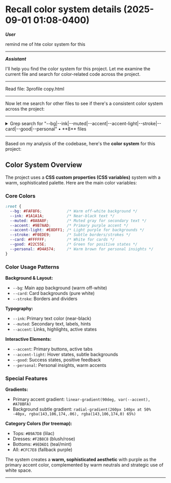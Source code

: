 <!-- Generated by SpecStory -->

# Recall color system details (2025-09-01 01:08-0400)

_**User**_

remind me of hte color system for this

---

_**Assistant**_

I'll help you find the color system for this project. Let me examine the current file and search for color-related code across the project.


---

Read file: 3profile copy.html

---

Now let me search for other files to see if there's a consistent color system across the project:


---

<details>
            <summary>Grep search for "--bg|--ink|--muted|--accent|--accent-light|--stroke|--card|--good|--personal" • **8** files</summary>
        
| File | Line | Match |
|------|------|-------|
| `file:///Users/seandavey/Downloads/web/2profile%20copy.html` | L10 | `--bg:#FAF8F6;` |
| `file:///Users/seandavey/Downloads/web/2profile%20copy.html` | L11 | `--ink:#1F1F1F;` |
| `file:///Users/seandavey/Downloads/web/2profile%20copy.html` | L12 | `--muted:#6F6F74;` |
| `file:///Users/seandavey/Downloads/web/2profile%20copy.html` | L13 | `--accent:#8F6AAE;` |
| `file:///Users/seandavey/Downloads/web/2profile%20copy.html` | L14 | `--card:#FFFFFF;` |
| `file:///Users/seandavey/Downloads/web/2profile%20copy.html` | L15 | `--stroke:#E8E4DE;` |
| `file:///Users/seandavey/Downloads/web/2profile%20copy.html` | L20 | `background:var(--bg); color:var(--ink);` |
| `file:///Users/seandavey/Downloads/web/2profile%20copy.html` | L36 | `radial-gradient(260px 140px at 50% -40px, rgba(143,106,174,.06), rgba(143,106,174,0) 65%), var(--bg);` |
| `file:///Users/seandavey/Downloads/web/2profile%20copy.html` | L41 | `background:#fff; border:1px solid var(--stroke); border-radius:16px;` |
| `file:///Users/seandavey/Downloads/web/2profile%20copy.html` | L50 | `font-weight:700; font-size:18px; color:var(--ink); margin-bottom:4px;` |
| `file:///Users/seandavey/Downloads/web/2profile%20copy.html` | L54 | `font-size:13px; color:var(--muted); font-weight:500;` |
| `file:///Users/seandavey/Downloads/web/2profile%20copy.html` | L72 | `position:absolute; top:85px; font-size:11px; color:var(--muted);` |
| `file:///Users/seandavey/Downloads/web/2profile%20copy.html` | L78 | `position:absolute; top:35px; color:var(--accent);` |
| `file:///Users/seandavey/Downloads/web/2profile%20copy.html` | L86 | `fill:none; stroke:var(--accent); stroke-width:2.5; stroke-linecap:round;` |
| `file:///Users/seandavey/Downloads/web/2profile%20copy.html` | L90 | `fill:var(--accent);` |
| `file:///Users/seandavey/Downloads/web/2profile%20copy.html` | L96 | `font-size:12px; font-weight:700; color:var(--accent);` |
| `file:///Users/seandavey/Downloads/web/2profile%20copy.html` | L136 | `height:100%; width:85%; background:linear-gradient(90deg, var(--accent), #A78BFA);` |
| `file:///Users/seandavey/Downloads/web/2profile%20copy.html` | L185 | `<span style="font-weight:700;color:var(--ink);font-size:15px;">Fit Profile Strength</span>` |
| `file:///Users/seandavey/Downloads/web/2profile%20copy.html` | L186 | `<span style="font-weight:700;color:var(--accent);font-size:15px;">85%</span>` |
| `file:///Users/seandavey/Downloads/web/2profile%20copy.html` | L191 | `<div style="font-size:12px;color:var(--muted);margin-top:6px;">Add 2 more items to unlock premium fit insights</div>` |
| `file:///Users/seandavey/Downloads/web/2profile%20copy.html` | L301 | `<span style="font-size:13px; color:var(--muted);">` |
| `file:///Users/seandavey/Downloads/web/2profile%20copy.html` | L302 | `Your typical fit range: <strong style="color:var(--accent);">31″ – 34″</strong>` |
| `file:///Users/seandavey/Downloads/web/2profile%20copy.html` | L310 | `<strong style="color:var(--ink);">How we calculate this:</strong>` |
| `file:///Users/seandavey/Downloads/web/2profile%20copy.html` | L318 | `<div class="thumb" style="border: 2px solid var(--accent); width:120px; height:160px; border-radius:20px; overflow:hidden; flex:0 0 120px; background:#f7f5f2;">` |
| `file:///Users/seandavey/Downloads/web/2profile%20copy.html` | L322 | `<strong style="color:var(--ink);">How we calculate this:</strong>` |
| `file:///Users/seandavey/Downloads/web/2profile%20copy.html` | L328 | `<div class="eyebrow" style="color: var(--accent); font-weight: 700; font-size: 14px; margin-bottom: 10px;">Smart Fit Suggestion</div>` |
| `file:///Users/seandavey/Downloads/web/2profile%20copy.html` | L329 | `<div class="product-name" style="font-size: 20px; font-weight: 700; color: var(--ink); margin-bottom: 8px; line-height: 1.2;">Strapless Mini Dress (XS)</div>` |
| `file:///Users/seandavey/Downloads/web/2profile%20copy.html` | L330 | `<div class="brand" style="margin-bottom: 10px; font-size: 16px; font-weight: 500; color: var(--ink);">Anthropologie</div>` |
| `file:///Users/seandavey/Downloads/web/2profile%20copy.html` | L331 | `<div class="tap-to-view" style="font-size: 13px; color: var(--accent); font-weight: 600;">Tap to view</div>` |
| `file:///Users/seandavey/Downloads/web/closet-screen.html` | L12 | `--bg:#FAF8F6; --ink:#1F1F1F; --muted:#6F6F74; --accent:#8F6AAE;` |
| `file:///Users/seandavey/Downloads/web/closet-screen.html` | L13 | `--card:#fff; --border:#E8E4DE; --shadow:0 12px 30px rgba(0,0,0,.08);` |
| `file:///Users/seandavey/Downloads/web/closet-screen.html` | L18 | `body{font-family:Inter,system-ui,-apple-system,"Segoe UI",Roboto,Helvetica,Arial;background:var(--bg);color:var(--ink);min-height:100vh;display:flex;align-items:flex-end;justify-content:center;padding:8px}` |
| `file:///Users/seandavey/Downloads/web/index3.html` | L16 | `--bg:#FAF8F6; --ink:#1F1F1F; --muted:#6F6F74; --accent:#8F6AAE;` |
| `file:///Users/seandavey/Downloads/web/index3.html` | L17 | `--card:#FFFFFF; --track:#ECECEC; --shadow:0 10px 30px rgba(0,0,0,.06);` |
| `file:///Users/seandavey/Downloads/web/index3.html` | L24 | `body{font-family:Inter,system-ui,-apple-system,"Segoe UI",Roboto,Helvetica,Arial;background:var(--bg);color:var(--ink)}` |
| `file:///Users/seandavey/Downloads/web/index3.html` | L128 | `color: var(--ink);` |
| `file:///Users/seandavey/Downloads/web/index3.html` | L205 | `color: var(--ink);` |
| `file:///Users/seandavey/Downloads/web/index3.html` | L356 | `.callout b{ color:var(--ink) }` |
| `file:///Users/seandavey/Downloads/web/profile-screen.html` | L10 | `--bg:#FAF8F6;` |
| `file:///Users/seandavey/Downloads/web/profile-screen.html` | L11 | `--ink:#1F1F1F;` |
| `file:///Users/seandavey/Downloads/web/profile-screen.html` | L12 | `--muted:#6F6F74;` |
| `file:///Users/seandavey/Downloads/web/profile-screen.html` | L13 | `--accent:#8F6AAE;` |
| `file:///Users/seandavey/Downloads/web/profile-screen.html` | L14 | `--card:#FFFFFF;` |
| `file:///Users/seandavey/Downloads/web/profile-screen.html` | L15 | `--stroke:#E8E4DE;` |
| `file:///Users/seandavey/Downloads/web/profile-screen.html` | L23 | `background:var(--bg); color:var(--ink);` |
| `file:///Users/seandavey/Downloads/web/profile-screen.html` | L38 | `radial-gradient(260px 140px at 50% -40px, rgba(143,106,174,.06), rgba(143,106,174,0) 65%), var(--bg);` |
| `file:///Users/seandavey/Downloads/web/profile-screen.html` | L45 | `letter-spacing:.08em; color:var(--muted); margin-bottom:4px;` |
| `file:///Users/seandavey/Downloads/web/profile-screen.html` | L50 | `background:linear-gradient(135deg, var(--ink) 0%, #6B5B95 100%);` |
| `file:///Users/seandavey/Downloads/web/profile-screen.html` | L54 | `font-size:14px; color:var(--muted); margin-bottom:16px;` |
| `file:///Users/seandavey/Downloads/web/profile-screen.html` | L61 | `padding:8px 14px; border:1px solid var(--stroke);` |
| `file:///Users/seandavey/Downloads/web/profile-screen.html` | L62 | `background:#fff; color:var(--muted); cursor:pointer;` |
| `file:///Users/seandavey/Downloads/web/profile-screen.html` | L67 | `color:var(--accent); border-color:transparent;` |
| `file:///Users/seandavey/Downloads/web/profile-screen.html` | L71 | `background:var(--card); border:1px solid var(--stroke);` |
| `file:///Users/seandavey/Downloads/web/profile-screen.html` | L107 | `color: var(--ink);` |
| `file:///Users/seandavey/Downloads/web/profile-screen.html` | L112 | `color: var(--ink);` |
| `file:///Users/seandavey/Downloads/web/profile-screen.html` | L113 | `background: var(--card) !important;` |
| `file:///Users/seandavey/Downloads/web/profile-screen.html` | L114 | `border-right: 1px solid var(--stroke) !important;` |
| `file:///Users/seandavey/Downloads/web/profile-screen.html` | L125 | `color: var(--accent);` |
| `file:///Users/seandavey/Downloads/web/profile-screen.html` | L133 | `background: var(--card) !important;` |
| `file:///Users/seandavey/Downloads/web/profile-screen.html` | L134 | `border-right: 1px solid var(--stroke) !important;` |
| `file:///Users/seandavey/Downloads/web/profile-screen.html` | L139 | `color: var(--ink);` |
| `file:///Users/seandavey/Downloads/web/profile-screen.html` | L148 | `color: var(--ink) !important;` |
| `file:///Users/seandavey/Downloads/web/profile-screen.html` | L167 | `color: var(--ink);` |
| `file:///Users/seandavey/Downloads/web/profile-screen.html` | L168 | `background: var(--card);` |
| `file:///Users/seandavey/Downloads/web/profile-screen.html` | L169 | `border-right: 1px solid var(--stroke);` |
| `file:///Users/seandavey/Downloads/web/profile-screen.html` | L191 | `color: var(--accent);` |
| `file:///Users/seandavey/Downloads/web/profile-screen.html` | L194 | `color:var(--muted);` |
| `file:///Users/seandavey/Downloads/web/profile-screen.html` | L209 | `background:var(--card); border:1px solid var(--stroke);` |
| `file:///Users/seandavey/Downloads/web/profile-screen.html` | L221 | `color:var(--muted); margin-bottom:6px;` |
| `file:///Users/seandavey/Downloads/web/profile-screen.html` | L224 | `font-size:28px; font-weight:700; color:var(--ink);` |
| `file:///Users/seandavey/Downloads/web/profile-screen.html` | L228 | `font-size:14px; color:var(--muted);` |
| `file:///Users/seandavey/Downloads/web/profile-screen.html` | L232 | `.tag-conf { background:rgba(143,106,174,.12); color:var(--accent); border:1px solid rgba(143,106,174,.22); }` |
| `file:///Users/seandavey/Downloads/web/profile-screen.html` | L237 | `.dot.active{ background:var(--accent); transform:scale(1.25); }` |
| `file:///Users/seandavey/Downloads/web/profile-screen.html` | L242 | `.hero { position:relative; background:var(--card); border:1px solid var(--stroke); border-radius:var(--radius); padding:16px; margin-bottom:10px; display:flex; align-items:flex-start; justify-content:space-between; overflow:hidden; }` |
| `file:///Users/seandavey/Downloads/web/profile-screen.html` | L245 | `.tape { width:18px; height:18px; color:var(--accent); opacity:.35; }` |
| `file:///Users/seandavey/Downloads/web/profile-screen.html` | L274 | `color:var(--accent);` |
| `file:///Users/seandavey/Downloads/web/profile-screen.html` | L284 | `.insight .thumb { width:120px; height:160px; border-radius:20px; overflow:hidden; flex:0 0 120px; border:1px solid var(--stroke); background:#f7f5f2; }` |
| `file:///Users/seandavey/Downloads/web/profile-screen.html` | L289 | `.insight .brand { font-size:14px; color:var(--muted); margin-bottom:10px; }` |
| `file:///Users/seandavey/Downloads/web/profile-screen.html` | L291 | `.insight .dotb { width:8px; height:8px; background:var(--accent); border-radius:999px; opacity:.6; }` |
| `file:///Users/seandavey/Downloads/web/profile-screen.html` | L293 | `.btn-link { display:inline-flex; align-items:center; gap:6px; font-size:12px; font-weight:700; color:var(--accent); text-decoration:none; padding:6px 10px; border:1px solid rgba(143,106,174,.22); border-radius:999px; background:#fff; }` |
| `file:///Users/seandavey/Downloads/web/profile-screen.html` | L331 | `<span style="font-weight: 700; color: var(--ink); font-size: 15px;">Fit Profile Strength</span>` |
| `file:///Users/seandavey/Downloads/web/profile-screen.html` | L332 | `<span style="font-weight: 700; color: var(--accent); font-size: 15px;">85%</span>` |
| `file:///Users/seandavey/Downloads/web/profile-screen.html` | L335 | `<div style="height: 100%; width: 85%; background: linear-gradient(90deg, var(--accent), #A78BFA); border-radius: 3px; transition: width 0.8s ease; animation: progressLoad 1.2s ease-out;"></div>` |
| `file:///Users/seandavey/Downloads/web/profile-screen.html` | L337 | `<div style="font-size: 12px; color: var(--muted); margin-top: 6px;">Add 2 more items to unlock premium fit insights</div>` |
| `file:///Users/seandavey/Downloads/web/profile-screen.html` | L465 | `<div class="thumb" style="border: 2px solid var(--accent);">` |
| `file:///Users/seandavey/Downloads/web/profile-screen.html` | L469 | `<div class="eyebrow" style="color: var(--accent); font-weight: 700; font-size: 14px; margin-bottom: 10px;">Smart Fit Suggestion</div>` |
| `file:///Users/seandavey/Downloads/web/profile-screen.html` | L470 | `<div class="product-name" style="font-size: 20px; font-weight: 700; color: var(--ink); margin-bottom: 8px; line-height: 1.2;">Strapless Mini Dress (XS)</div>` |
| `file:///Users/seandavey/Downloads/web/index3.html` | L16 | `--bg:#FAF8F6; --ink:#1F1F1F; --muted:#6F6F74; --accent:#8F6AAE;` |
| `file:///Users/seandavey/Downloads/web/index3.html` | L17 | `--card:#FFFFFF; --track:#ECECEC; --shadow:0 10px 30px rgba(0,0,0,.06);` |
| `file:///Users/seandavey/Downloads/web/index3.html` | L24 | `body{font-family:Inter,system-ui,-apple-system,"Segoe UI",Roboto,Helvetica,Arial;background:var(--bg);color:var(--ink)}` |
| `file:///Users/seandavey/Downloads/web/index3.html` | L128 | `color: var(--ink);` |
| `file:///Users/seandavey/Downloads/web/index3.html` | L205 | `color: var(--ink);` |
| `file:///Users/seandavey/Downloads/web/index3.html` | L356 | `.callout b{ color:var(--ink) }` |
| `file:///Users/seandavey/Downloads/web/3profile.html` | L11 | `--bg:#FAF8F6;` |
| `file:///Users/seandavey/Downloads/web/3profile.html` | L12 | `--ink:#1A1A1A;` |
| `file:///Users/seandavey/Downloads/web/3profile.html` | L13 | `--muted:#8A8A8F;` |
| `file:///Users/seandavey/Downloads/web/3profile.html` | L14 | `--accent:#9B7AAD;` |
| `file:///Users/seandavey/Downloads/web/3profile.html` | L15 | `--accent-light:#E8DFF1;` |
| `file:///Users/seandavey/Downloads/web/3profile.html` | L16 | `--stroke:#F0EDE9;` |
| `file:///Users/seandavey/Downloads/web/3profile.html` | L17 | `--card:#FFFFFF;` |
| `file:///Users/seandavey/Downloads/web/3profile.html` | L18 | `--good:#22C55E;` |
| `file:///Users/seandavey/Downloads/web/3profile.html` | L19 | `--personal:#D4A574;` |
| `file:///Users/seandavey/Downloads/web/3profile.html` | L27 | `background:var(--bg);` |
| `file:///Users/seandavey/Downloads/web/3profile.html` | L28 | `color:var(--ink);` |
| `file:///Users/seandavey/Downloads/web/3profile.html` | L105 | `radial-gradient(260px 140px at 50% -40px, rgba(143,106,174,.06), rgba(143,106,174,0) 65%), var(--bg);` |
| `file:///Users/seandavey/Downloads/web/3profile.html` | L129 | `color:var(--muted);` |
| `file:///Users/seandavey/Downloads/web/3profile.html` | L137 | `color:var(--ink);` |
| `file:///Users/seandavey/Downloads/web/3profile.html` | L164 | `color:var(--muted);` |
| `file:///Users/seandavey/Downloads/web/3profile.html` | L172 | `border:1px solid var(--stroke);` |
| `file:///Users/seandavey/Downloads/web/3profile.html` | L189 | `color:var(--ink);` |
| `file:///Users/seandavey/Downloads/web/3profile.html` | L203 | `background:var(--accent-light);` |
| `file:///Users/seandavey/Downloads/web/3profile.html` | L237 | `color:var(--muted);` |
| `file:///Users/seandavey/Downloads/web/3profile.html` | L245 | `border:1px solid var(--stroke);` |
| `file:///Users/seandavey/Downloads/web/3profile.html` | L271 | `color:var(--ink);` |
| `file:///Users/seandavey/Downloads/web/3profile.html` | L277 | `color:var(--ink);` |
| `file:///Users/seandavey/Downloads/web/3profile.html` | L291 | `color:var(--muted);` |
| `file:///Users/seandavey/Downloads/web/3profile.html` | L313 | `border:1px solid var(--stroke);` |
| `file:///Users/seandavey/Downloads/web/3profile.html` | L325 | `color:var(--muted);` |
| `file:///Users/seandavey/Downloads/web/3profile.html` | L334 | `color:var(--ink);` |
| `file:///Users/seandavey/Downloads/web/3profile.html` | L342 | `.fit-insight .thumb{ width:120px; height:160px; border-radius:20px; overflow:hidden; flex:0 0 120px; border:1px solid var(--stroke); background:#f7f5f2; }` |
| `file:///Users/seandavey/Downloads/web/3profile.html` | L347 | `.fit-insight .brand{ font-size:14px; color:var(--muted); margin-bottom:10px; }` |
| `file:///Users/seandavey/Downloads/web/3profile.html` | L349 | `.fit-insight .dotb{ width:8px; height:8px; background:var(--accent); border-radius:999px; opacity:.6; }` |
| `file:///Users/seandavey/Downloads/web/3profile.html` | L351 | `.btn-link{ display:inline-flex; align-items:center; gap:6px; font-size:12px; font-weight:700; color:var(--accent); text-decoration:none; padding:6px 10px; border:1px solid rgba(143,106,174,.22); border-radius:999px; background:#fff; }` |
| `file:///Users/seandavey/Downloads/web/3profile.html` | L384 | `color:var(--ink);` |
| `file:///Users/seandavey/Downloads/web/3profile.html` | L389 | `color:var(--muted);` |
| `file:///Users/seandavey/Downloads/web/3profile.html` | L419 | `color:var(--ink);` |
| `file:///Users/seandavey/Downloads/web/3profile.html` | L443 | `border:1px solid var(--stroke);` |
| `file:///Users/seandavey/Downloads/web/3profile.html` | L459 | `color:var(--ink);` |
| `file:///Users/seandavey/Downloads/web/3profile.html` | L464 | `color:var(--muted);` |
| `file:///Users/seandavey/Downloads/web/3profile.html` | L515 | `<span style="font-weight: 700; color: var(--ink); font-size: 15px;">Fit Profile Strength</span>` |
| `file:///Users/seandavey/Downloads/web/3profile.html` | L516 | `<span style="font-weight: 700; color: var(--accent); font-size: 15px;">85%</span>` |
| `file:///Users/seandavey/Downloads/web/3profile.html` | L519 | `<div id="profileBar" style="height: 100%; width: 0%; background: linear-gradient(90deg, var(--accent), #A78BFA); border-radius: 3px; transition: width 0.8s ease; animation: progressLoad 1.2s ease-out;"></div>` |
| `file:///Users/seandavey/Downloads/web/3profile.html` | L521 | `<div style="font-size: 12px; color: var(--muted); margin-top: 6px;">Add 2 more items to unlock premium fit insights</div>` |
| `file:///Users/seandavey/Downloads/web/3profile.html` | L576 | `<div class="thumb" style="border: 2px solid var(--accent);">` |
| `file:///Users/seandavey/Downloads/web/3profile.html` | L580 | `<div class="eyebrow" style="color: var(--accent); font-weight: 700; font-size: 14px; margin-bottom: 10px;">Smart Fit Suggestion</div>` |
| `file:///Users/seandavey/Downloads/web/3profile.html` | L581 | `<div class="product-name" style="font-size: 20px; font-weight: 700; color: var(--ink); margin-bottom: 8px; line-height: 1.2;">Strapless Mini Dress (S)</div>` |
| `file:///Users/seandavey/Downloads/web/3profile.html` | L582 | `<div class="brand" style="margin-bottom: 10px; font-size: 16px; font-weight: 500; color: var(--ink);">Anthropologie</div>` |
| `file:///Users/seandavey/Downloads/web/3profile.html` | L583 | `<div class="tap-to-view" style="font-size: 16px; color: var(--accent); font-weight: 700; text-decoration: underline; text-underline-offset: 3px; text-decoration-thickness: 2px; letter-spacing: .01em; display: inline-block;">Explore the fit</div>` |
| `file:///Users/seandavey/Downloads/web/5feed.html` | L12 | `--bg:#FAF8F6; --ink:#1F1F1F; --muted:#6F6F74; --accent:#8F6AAE;` |
| `file:///Users/seandavey/Downloads/web/5feed.html` | L13 | `--card:#FFFFFF; --track:#ECECEC; --shadow:0 10px 30px rgba(0,0,0,.06);` |
| `file:///Users/seandavey/Downloads/web/5feed.html` | L16 | `body{font-family:Inter,system-ui,-apple-system,"Segoe UI",Roboto,Helvetica,Arial;background:var(--bg);color:var(--ink);` |
| `file:///Users/seandavey/Downloads/web/5feed.html` | L43 | `.chip{border:1px solid #E8E4DE;background:#fff;color:var(--ink);border-radius:9999px;padding:10px 16px;font-size:13px;font-weight:500;white-space:nowrap;transition:all 0.2s ease}` |
| `file:///Users/seandavey/Downloads/web/5feed.html` | L44 | `.chip.is-active{border-color:var(--accent);background:rgba(143,106,174,.15);color:#8F6AAE;font-weight:600;box-shadow:0 2px 8px rgba(143,106,174,.12)}` |
| `file:///Users/seandavey/Downloads/web/5feed.html` | L102 | `.advice-inline{margin:8px 0 4px;font-size:16.5px;line-height:1.55;color:var(--ink);font-weight:600}` |
| `file:///Users/seandavey/Downloads/web/3profile%20copy.html` | L11 | `--bg:#FAF8F6;` |
| `file:///Users/seandavey/Downloads/web/3profile%20copy.html` | L12 | `--ink:#1A1A1A;` |
| `file:///Users/seandavey/Downloads/web/3profile%20copy.html` | L13 | `--muted:#8A8A8F;` |
| `file:///Users/seandavey/Downloads/web/3profile%20copy.html` | L14 | `--accent:#9B7AAD;` |
| `file:///Users/seandavey/Downloads/web/3profile%20copy.html` | L15 | `--accent-light:#E8DFF1;` |
| `file:///Users/seandavey/Downloads/web/3profile%20copy.html` | L16 | `--stroke:#F0EDE9;` |
| `file:///Users/seandavey/Downloads/web/3profile%20copy.html` | L17 | `--card:#FFFFFF;` |
| `file:///Users/seandavey/Downloads/web/3profile%20copy.html` | L18 | `--good:#22C55E;` |
| `file:///Users/seandavey/Downloads/web/3profile%20copy.html` | L19 | `--personal:#D4A574;` |
| `file:///Users/seandavey/Downloads/web/3profile%20copy.html` | L27 | `background:var(--bg);` |
| `file:///Users/seandavey/Downloads/web/3profile%20copy.html` | L28 | `color:var(--ink);` |
| `file:///Users/seandavey/Downloads/web/3profile%20copy.html` | L93 | `font-weight:700; font-size:17px; letter-spacing:-.01em; color:var(--ink);` |
| `file:///Users/seandavey/Downloads/web/3profile%20copy.html` | L140 | `radial-gradient(260px 140px at 50% -40px, rgba(143,106,174,.06), rgba(143,106,174,0) 65%), var(--bg);` |
| `file:///Users/seandavey/Downloads/web/3profile%20copy.html` | L164 | `color:var(--muted);` |
| `file:///Users/seandavey/Downloads/web/3profile%20copy.html` | L175 | `background:var(--accent-light);` |
| `file:///Users/seandavey/Downloads/web/3profile%20copy.html` | L189 | `color:var(--muted);` |
| `file:///Users/seandavey/Downloads/web/3profile%20copy.html` | L197 | `border:1px solid var(--stroke);` |
| `file:///Users/seandavey/Downloads/web/3profile%20copy.html` | L214 | `color:var(--ink);` |
| `file:///Users/seandavey/Downloads/web/3profile%20copy.html` | L228 | `background:var(--accent-light);` |
| `file:///Users/seandavey/Downloads/web/3profile%20copy.html` | L262 | `color:var(--muted);` |
| `file:///Users/seandavey/Downloads/web/3profile%20copy.html` | L270 | `border:1px solid var(--stroke);` |
| `file:///Users/seandavey/Downloads/web/3profile%20copy.html` | L296 | `color:var(--ink);` |
| `file:///Users/seandavey/Downloads/web/3profile%20copy.html` | L302 | `color:var(--ink);` |
| `file:///Users/seandavey/Downloads/web/3profile%20copy.html` | L316 | `color:var(--muted);` |
| `file:///Users/seandavey/Downloads/web/3profile%20copy.html` | L338 | `border:1px solid var(--stroke);` |
| `file:///Users/seandavey/Downloads/web/3profile%20copy.html` | L350 | `color:var(--muted);` |
| `file:///Users/seandavey/Downloads/web/3profile%20copy.html` | L359 | `color:var(--ink);` |
| `file:///Users/seandavey/Downloads/web/3profile%20copy.html` | L367 | `.fit-insight .thumb{ width:120px; height:160px; border-radius:20px; overflow:hidden; flex:0 0 120px; border:1px solid var(--stroke); background:#f7f5f2; }` |
| `file:///Users/seandavey/Downloads/web/3profile%20copy.html` | L372 | `.fit-insight .brand{ font-size:14px; color:var(--muted); margin-bottom:10px; }` |
| `file:///Users/seandavey/Downloads/web/3profile%20copy.html` | L374 | `.fit-insight .dotb{ width:8px; height:8px; background:var(--accent); border-radius:999px; opacity:.6; }` |
| `file:///Users/seandavey/Downloads/web/3profile%20copy.html` | L376 | `.btn-link{ display:inline-flex; align-items:center; gap:6px; font-size:12px; font-weight:700; color:var(--accent); text-decoration:none; padding:6px 10px; border:1px solid rgba(143,106,174,.22); border-radius:999px; background:#fff; }` |
| `file:///Users/seandavey/Downloads/web/3profile%20copy.html` | L409 | `color:var(--ink);` |
| `file:///Users/seandavey/Downloads/web/3profile%20copy.html` | L414 | `color:var(--muted);` |
| `file:///Users/seandavey/Downloads/web/3profile%20copy.html` | L444 | `color:var(--ink);` |
| `file:///Users/seandavey/Downloads/web/3profile%20copy.html` | L468 | `border:1px solid var(--stroke);` |
| `file:///Users/seandavey/Downloads/web/3profile%20copy.html` | L484 | `color:var(--ink);` |
| `file:///Users/seandavey/Downloads/web/3profile%20copy.html` | L489 | `color:var(--muted);` |
| `file:///Users/seandavey/Downloads/web/3profile%20copy.html` | L530 | `color:var(--ink); text-shadow:0 1px 0 rgba(255,255,255,.55);` |
| `file:///Users/seandavey/Downloads/web/3profile%20copy.html` | L571 | `<span style="font-weight: 700; color: var(--ink); font-size: 15px;">Profile Strength</span>` |
| `file:///Users/seandavey/Downloads/web/3profile%20copy.html` | L572 | `<span style="font-weight: 700; color: var(--accent); font-size: 15px;">85%</span>` |
| `file:///Users/seandavey/Downloads/web/3profile%20copy.html` | L575 | `<div id="profileBar" style="height: 100%; width: 0%; background: linear-gradient(90deg, var(--accent), #A78BFA); border-radius: 3px; transition: width 0.8s ease; animation: progressLoad 1.2s ease-out;"></div>` |
| `file:///Users/seandavey/Downloads/web/3profile%20copy.html` | L577 | `<div style="font-size: 12px; color: var(--muted); margin-top: 6px;">Add 2 more items to unlock premium fit insights</div>` |
| `file:///Users/seandavey/Downloads/web/3profile%20copy.html` | L620 | `<div class="thumb" style="border: 2px solid var(--accent);">` |
| `file:///Users/seandavey/Downloads/web/3profile%20copy.html` | L624 | `<div class="eyebrow" style="color: var(--accent); font-weight: 700; font-size: 14px; margin-bottom: 10px;">Smart Fit Suggestion</div>` |
| `file:///Users/seandavey/Downloads/web/3profile%20copy.html` | L625 | `<div class="product-name" style="font-size: 20px; font-weight: 700; color: var(--ink); margin-bottom: 8px; line-height: 1.2;">Strapless Mini Dress (S)</div>` |
| `file:///Users/seandavey/Downloads/web/3profile%20copy.html` | L626 | `<div class="brand" style="margin-bottom: 10px; font-size: 16px; font-weight: 500; color: var(--ink);">Anthropologie</div>` |
| `file:///Users/seandavey/Downloads/web/3profile%20copy.html` | L627 | `<div class="tap-to-view" style="font-size: 16px; color: var(--accent); font-weight: 700; text-decoration: underline; text-underline-offset: 3px; text-decoration-thickness: 2px; letter-spacing: .01em; display: inline-block;">Explore the fit</div>` |

</details>

---

Based on my analysis of the codebase, here's the **color system** for this project:

## Color System Overview

The project uses a **CSS custom properties (CSS variables)** system with a warm, sophisticated palette. Here are the main color variables:

### Core Colors
```css
:root {
  --bg: #FAF8F6;           /* Warm off-white background */
  --ink: #1A1A1A;          /* Near-black text */
  --muted: #8A8A8F;        /* Muted gray for secondary text */
  --accent: #9B7AAD;       /* Primary purple accent */
  --accent-light: #E8DFF1; /* Light purple for backgrounds */
  --stroke: #F0EDE9;       /* Subtle borders/strokes */
  --card: #FFFFFF;         /* White for cards */
  --good: #22C55E;         /* Green for positive states */
  --personal: #D4A574;     /* Warm brown for personal insights */
}
```

### Color Usage Patterns

**Background & Layout:**
- `--bg`: Main app background (warm off-white)
- `--card`: Card backgrounds (pure white)
- `--stroke`: Borders and dividers

**Typography:**
- `--ink`: Primary text color (near-black)
- `--muted`: Secondary text, labels, hints
- `--accent`: Links, highlights, active states

**Interactive Elements:**
- `--accent`: Primary buttons, active tabs
- `--accent-light`: Hover states, subtle backgrounds
- `--good`: Success states, positive feedback
- `--personal`: Personal insights, warm accents

### Special Features

**Gradients:**
- Primary accent gradient: `linear-gradient(90deg, var(--accent), #A78BFA)`
- Background subtle gradient: `radial-gradient(260px 140px at 50% -40px, rgba(143,106,174,.06), rgba(143,106,174,0) 65%)`

**Category Colors (for treemap):**
- Tops: `#B9A7D8` (lilac)
- Dresses: `#F2B8C8` (blush/rose) 
- Bottoms: `#9ED6D1` (teal/mint)
- All: `#CFC7E8` (fallback purple)

The system creates a **warm, sophisticated aesthetic** with purple as the primary accent color, complemented by warm neutrals and strategic use of white space.

---


